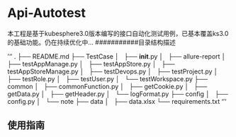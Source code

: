 # Api-Autotest
本工程是基于kubesphere3.0版本编写的接口自动化测试用例，已基本覆盖ks3.0的基础功能。仍在持续优化中...
###########目录结构描述

’‘’
.
├── README.md
├── TestCase
│   ├── __init__.py
│   ├── allure-report
│   ├── testAppManage.py
│   ├── testAppStore.py
│   ├── testAppStoreManage.py
│   ├── testDevops.py
│   ├── testProject.py
│   ├── testRole.py
│   ├── testUser.py
│   └── testWorkspace.py
├── common
│   ├── commonFunction.py
│   ├── getCookie.py
│   ├── getData.py
│   ├── getHeader.py
│   └── logFormat.py
├── config
│   ├── config.py
│   └── note
├── data
│   ├── data.xlsx
└── requirements.txt
‘’‘

## 使用指南
